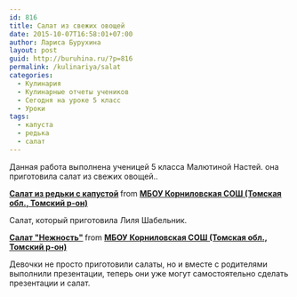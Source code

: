 ```yaml
---
id: 816
title: Салат из свежих овощей
date: 2015-10-07T16:58:01+07:00
author: Лариса Бурухина
layout: post
guid: http://buruhina.ru/?p=816
permalink: /kulinariya/salat
categories:
  - Кулинария
  - Кулинарные отчеты учеников
  - Сегодня на уроке 5 класс
  - Уроки
tags:
  - капуста
  - редька
  - салат
---
```

Данная работа выполнена ученицей 5 класса Малютиной Настей. она приготовила салат из свежих овощей..  


<div style="margin-bottom:5px">
  <strong> <a href="https://www.slideshare.net/viktorz1986/c-53638062" title="Cалат из редьки с капустой" target="_blank">Cалат из редьки с капустой</a> </strong> from <strong><a href="http://www.slideshare.net/viktorz1986" target="_blank">МБОУ Корниловская СОШ (Томская обл., Томский р-он)</a></strong>
</div>

Салат, который приготовила Лиля Шабельник.  


<div style="margin-bottom:5px">
  <strong> <a href="https://www.slideshare.net/viktorz1986/ss-53638754" title="Салат &quot;Нежность&quot;" target="_blank">Салат "Нежность"</a> </strong> from <strong><a href="http://www.slideshare.net/viktorz1986" target="_blank">МБОУ Корниловская СОШ (Томская обл., Томский р-он)</a></strong>
</div>

Девочки не просто приготовили салаты, но и вместе с родителями выполнили презентации, теперь они уже могут самостоятельно сделать презентации и салат.